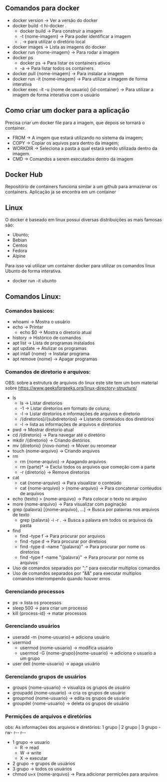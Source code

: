 ## Comandos para docker
- docker version -> Ver a versão do docker
- docker build -t hi-docker .
  - docker build -> Para construir a imagem
  - -t {nome-imagem} -> Para poder identificar a imagem
  - . -> para utilizar o diretório local
- docker images -> Lista as imagens do docker
- docker run {nome-imagem} -> Para rodar a imagem
- docker ps
  - docker ps -> Para listar os containers ativos
  - -a -> Para listar todos os containers
- docker pull {nome-imagem} -> Para instalar a imagem
- docker run -it {nome-imagem} -> Para utilizar a imagem de forma interativa
- docker exec -it -u {nome de usuario} {id-container} -> Para utilizar a imagem de forma interativa com o usuário 

## Como criar um docker para a aplicação
Precisa criar um docker file para a imagem, que depois se tornará o container.
- FROM -> A imgem que estará utilizando no sistema da imagem;
- COPY -> Copiar os aquivos para dentro da imagem;
- WORKDIR -> Seleciona a pasta a qual estará sendo utilizada dentro da imagem.
- CMD -> Comandos a serem executados dentro da imagem

## Docker Hub
Repositório de containers funciona similar a um github para armazenar os containers.
Aplicação ja se encontra em um container

## Linux
O docker é baseado em linux possui diversas distribuições as mais famosas são:
 - Ubunto;
 - Bebian
 - Centos
 - Fedora
 - Alpine

Para isso vai utilizar um container docker para utilizar os comandos linux Ubunto de forma interativa.
- docker run -it ubunto
## Comandos Linux:
### Comandos basicos:
 - whoami -> Mostra o usuário
 - echo -> Printar
   - echo $0 -> Mostra o diretorio atual
 - history -> Histórico de comandos
 - apt list -> Lista de programas instalados
 - apt update -> Atulizar os programas
 - apt intall {nome} -> Instalar programa
 - apt remove {nome} -> Apagar programas

### Comandos de diretorio e arquivos:
OBS: sobre a estrutura de arquivos do linux  este site tem um bom material sobre https://www.geeksforgeeks.org/linux-directory-structure/
 - ls 
   - ls -> Listar diretorios
   - -1 -> Listar diretorios em formato de coluna;
   - -l -> Listar diretorios e informações de arquivos e diretorio
   - /{diretorios}/{subdiretorios} -> Listando conteúdos dos diretórios
   - -l -> lista as informações de arquivos e diretorios
 - pwd -> Mostrar diretorio atual
 - cd /{diretorio} -> Para navegar até o diretório
 - mkdir /{diretorio} -> Criando dietórios
 - mv {diretorio} {novo-nome} -> Mover ou renomear
 - touch {nome-arquivo} -> Criando arquivos
 - rm
   - rm {nome-arquivo} -> Apagando arquivos
   - rm {parte}* -> Exclui todos os arquivos que começão com a parte
   - -r {diretorio} -> Remove diretorios
 - cat
   - cat {nome-arquivo} -> Para visualizar o conteúdo
   - cat {nome-arquivo} > {nome-arquivo} -> Para concatenar conteudos de arquivos
 - echo {texto} > {nome-arquivo} -> Para colocar o texto no arquivo
 - more {nome-arquivo} -> Para visualizar com paginação
 - grep {palavra} [{nome-arquivo}, ...] -> Busca por palavras nos arquivos de texto
   - grep {palavra} -i -r . -> Busca a palavra em todos os arquivos da pasta
 - find
   - find -type f -> Para procurar por arquivos
   - find -type d -> Para procurar por diretoios
   - find -type d -name "{palavra}" -> Para procurar por nome os diretorios
   - find -type f -name "{palavra}" -> Para procurar por nome os arquivos
 - Uso de comandos separados por ";" para executar multiplos comandos
 - Uso de comandos separados por "&&" para executar multiplos comandos interrompendo quando houver erros
### Gerenciando processos
 - ps -> lista os processos
 - sleep 500 -> para criar um processo
 - kill {process-id} -> matar processos
### Gerenciando usuários
 - useradd -m  {nome-usuario}-> adiciona usuário
 - usermod
   - usermod {nome-usuario} -> modifica usuário
   - usermod -G {nome-grupo}{nome-usuario} -> adiciona o usuario a um grupo
 - user dell {nome-usuario} -> apaga usuário
### Gerenciando grupos de usuários
 - groups {nome-usuario} -> visualiza os grupos de usuário
 - groupadd {nome-usuario} -> cria os grupos de usuário
 - groupmod {nome-usuario} -> edita os grupos de usuário
 - groupdel {nome-usuario} -> deleta os grupos de usuário
### Permições de arquivos e diretórios
obs: As informações dos arquivos e diretórios:
1 grupo | 2 grupo | 3 grupo
    -rw- r--       r-- 
- 1 grupo -> usuario
   - R -> read
   - W -> write
   - X -> executar
- 2 grupo -> grupos de usuários
- 3 grupo -> todos os usuários
- chmod u+x {nome-arquivo} -> Para adicionar permições para arquivos
